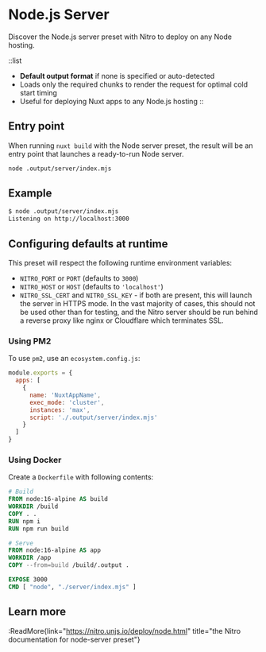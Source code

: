 # Node.js Server

Discover the Node.js server preset with Nitro to deploy on any Node hosting.

::list

- **Default output format** if none is specified or auto-detected <br>
- Loads only the required chunks to render the request for optimal cold start timing <br>
- Useful for deploying Nuxt apps to any Node.js hosting
::

## Entry point

When running `nuxt build` with the Node server preset, the result will be an entry point that launches a ready-to-run Node server.

```bash
node .output/server/index.mjs
```

## Example

```bash
$ node .output/server/index.mjs
Listening on http://localhost:3000
```

## Configuring defaults at runtime

This preset will respect the following runtime environment variables:

- `NITRO_PORT` or `PORT` (defaults to `3000`)
- `NITRO_HOST` or `HOST` (defaults to `'localhost'`)
- `NITRO_SSL_CERT` and `NITRO_SSL_KEY` - if both are present, this will launch the server in HTTPS mode. In the vast majority of cases, this should not be used other than for testing, and the Nitro server should be run behind a reverse proxy like nginx or Cloudflare which terminates SSL.

### Using PM2

To use `pm2`, use an `ecosystem.config.js`:

```js [ecosystem.config.js]
module.exports = {
  apps: [
    {
      name: 'NuxtAppName',
      exec_mode: 'cluster',
      instances: 'max',
      script: './.output/server/index.mjs'
    }
  ]
}
```

### Using Docker

Create a `Dockerfile` with following contents:

```Dockerfile
# Build
FROM node:16-alpine AS build
WORKDIR /build
COPY . .
RUN npm i
RUN npm run build

# Serve
FROM node:16-alpine AS app
WORKDIR /app
COPY --from=build /build/.output .

EXPOSE 3000
CMD [ "node", "./server/index.mjs" ]
```

## Learn more

:ReadMore{link="https://nitro.unjs.io/deploy/node.html" title="the Nitro documentation for node-server preset"}
